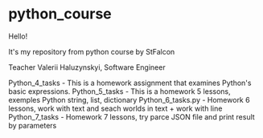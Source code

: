 # python_course
Hello!

It's my repository from python course by StFalcon

Teacher Valerii Haluzynskyi,
Software Engineer

Python_4_tasks - This is a homework assignment that examines Python's basic expressions.
Python_5_tasks - This is a homework 5 lessons, exemples Python string, list, dictionary
Python_6_tasks.py - Homework 6 lessons, work with text and seach worlds in text + work with line
Python_7_tasks - Homework 7 lessons, try parce JSON file and print result by parameters
